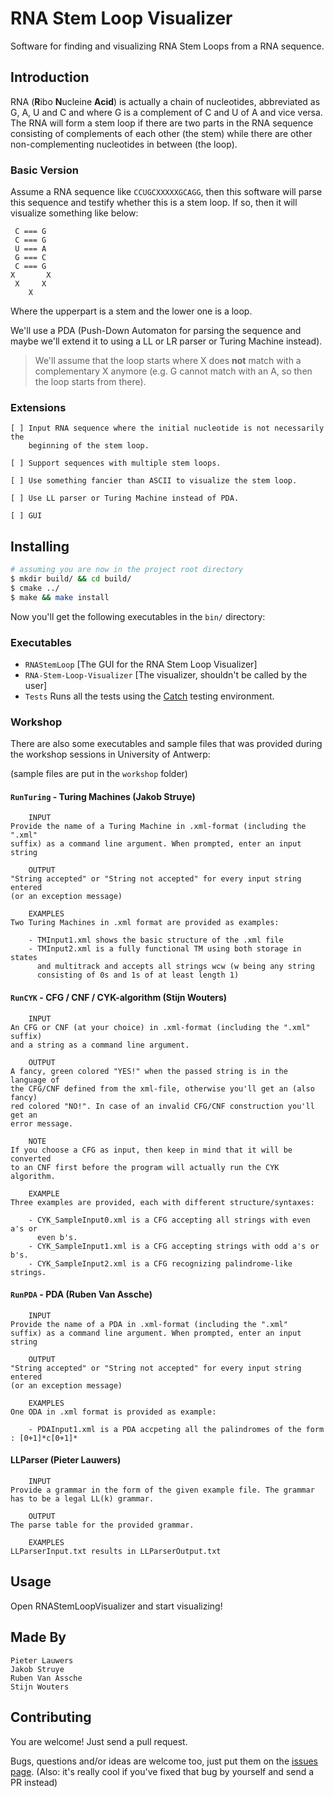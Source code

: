 RNA Stem Loop Visualizer
========================

Software for finding and visualizing RNA Stem Loops from a RNA sequence.

## Introduction
RNA (**R**ibo **N**ucleine **Acid**) is actually a chain of nucleotides,
abbreviated as G, A, U and C and where G is a complement of C and U of A and
vice versa. The RNA will form a stem loop if there are two parts in the RNA
sequence consisting of complements of each other (the stem) while there are
other non-complementing nucleotides in between (the loop).

### Basic Version
Assume a RNA sequence like `CCUGCXXXXXGCAGG`, then this software will parse
this sequence and testify whether this is a stem loop. If so, then it will
visualize something like below:
```
 C === G
 C === G
 U === A
 G === C
 C === G
X       X
 X     X
    X
```
Where the upperpart is a stem and the lower one is a loop.

We'll use a PDA (Push-Down Automaton for parsing the sequence and maybe
we'll extend it to using a LL or LR parser or Turing Machine instead).

> We'll assume that the loop starts where X does **not** match with a
> complementary X anymore (e.g. G cannot match with an A, so then the loop
> starts from there).

### Extensions
```
[ ] Input RNA sequence where the initial nucleotide is not necessarily the
    beginning of the stem loop.

[ ] Support sequences with multiple stem loops.

[ ] Use something fancier than ASCII to visualize the stem loop.

[ ] Use LL parser or Turing Machine instead of PDA.

[ ] GUI

```

## Installing
```sh
# assuming you are now in the project root directory
$ mkdir build/ && cd build/
$ cmake ../
$ make && make install
```

Now you'll get the following executables in the `bin/` directory:

### Executables

- `RNAStemLoop` [The GUI for the RNA Stem Loop Visualizer]
- `RNA-Stem-Loop-Visualizer` [The visualizer, shouldn't be called by the user]
- `Tests` Runs all the tests using the [Catch](https://github.com/philsquared/Catch) 
  testing environment.

### Workshop
There are also some executables and sample files that was provided during the 
workshop sessions in University of Antwerp:

(sample files are put in the `workshop` folder)

#### `RunTuring` - Turing Machines (Jakob Struye)
```
    INPUT 
Provide the name of a Turing Machine in .xml-format (including the ".xml" 
suffix) as a command line argument. When prompted, enter an input string

    OUTPUT
"String accepted" or "String not accepted" for every input string entered 
(or an exception message)

    EXAMPLES
Two Turing Machines in .xml format are provided as examples:

    - TMInput1.xml shows the basic structure of the .xml file
    - TMInput2.xml is a fully functional TM using both storage in states 
      and multitrack and accepts all strings wcw (w being any string 
      consisting of 0s and 1s of at least length 1)
```

#### `RunCYK` - CFG / CNF / CYK-algorithm (Stijn Wouters)
```
    INPUT
An CFG or CNF (at your choice) in .xml-format (including the ".xml" suffix)
and a string as a command line argument.

    OUTPUT
A fancy, green colored "YES!" when the passed string is in the language of
the CFG/CNF defined from the xml-file, otherwise you'll get an (also fancy)
red colored "NO!". In case of an invalid CFG/CNF construction you'll get an 
error message.

    NOTE
If you choose a CFG as input, then keep in mind that it will be converted
to an CNF first before the program will actually run the CYK algorithm.

    EXAMPLE
Three examples are provided, each with different structure/syntaxes:

    - CYK_SampleInput0.xml is a CFG accepting all strings with even a's or
      even b's.
    - CYK_SampleInput1.xml is a CFG accepting strings with odd a's or b's.
    - CYK_SampleInput2.xml is a CFG recognizing palindrome-like strings.
```

#### `RunPDA` - PDA (Ruben Van Assche)
```
    INPUT 
Provide the name of a PDA in .xml-format (including the ".xml" 
suffix) as a command line argument. When prompted, enter an input string

    OUTPUT
"String accepted" or "String not accepted" for every input string entered 
(or an exception message)

    EXAMPLES
One ODA in .xml format is provided as example:

    - PDAInput1.xml is a PDA accpeting all the palindromes of the form : [0+1]*c[0+1]*
```

#### LLParser (Pieter Lauwers)
```
    INPUT
Provide a grammar in the form of the given example file. The grammar has to be a legal LL(k) grammar. 

    OUTPUT
The parse table for the provided grammar.

    EXAMPLES
LLParserInput.txt results in LLParserOutput.txt
```

## Usage
Open RNAStemLoopVisualizer and start visualizing!

## Made By
```
Pieter Lauwers
Jakob Struye
Ruben Van Assche
Stijn Wouters
```

## Contributing
You are welcome! Just send a pull request.

Bugs, questions and/or ideas are welcome too, just put them on the [issues page](https://github.com/rubenvanassche/RNA-Stem-Loop-Visualizer/issues).
(Also: it's really cool if you've fixed that bug by yourself and send a PR
instead)
